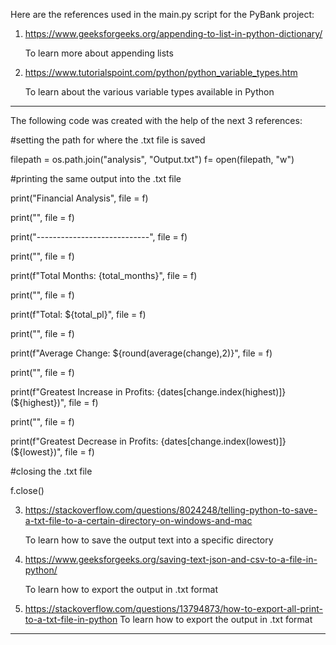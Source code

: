 Here are the references used in the main.py script for the PyBank project:

1) https://www.geeksforgeeks.org/appending-to-list-in-python-dictionary/

   To learn more about appending lists

3) https://www.tutorialspoint.com/python/python_variable_types.htm

   To learn about the various variable types available in Python

---------------------------------------------------------------------------------------------
The following code was created with the help of the next 3 references:

#setting the path for where the .txt file is saved

filepath = os.path.join("analysis", "Output.txt")
f= open(filepath, "w")

#printing the same output into the .txt file

print("Financial Analysis", file = f)

print("", file = f)

print("----------------------------", file = f)

print("", file = f)

print(f"Total Months: {total_months}", file = f)

print("", file = f)

print(f"Total: ${total_pl}", file = f)

print("", file = f)

print(f"Average Change: ${round(average(change),2)}", file = f) 

print("", file = f)

print(f"Greatest Increase in Profits: {dates[change.index(highest)]} (${highest})", file = f)

print("", file = f)

print(f"Greatest Decrease in Profits: {dates[change.index(lowest)]} (${lowest})", file = f)

#closing the .txt file

f.close()


3) https://stackoverflow.com/questions/8024248/telling-python-to-save-a-txt-file-to-a-certain-directory-on-windows-and-mac

   To learn how to save the output text into a specific directory

5) https://www.geeksforgeeks.org/saving-text-json-and-csv-to-a-file-in-python/

   To learn how to export the output in .txt format

7) https://stackoverflow.com/questions/13794873/how-to-export-all-print-to-a-txt-file-in-python
   To learn how to export the output in .txt format
---------------------------------------------------------------------------------------------


